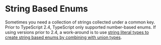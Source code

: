 # String Based Enums

Sometimes you need a collection of strings collected under a common key. Prior to TypeScript 2.4, TypeScript only supported number-based enums. If using versions prior to 2.4, a work-around is to use [string literal types to create string based enums by combining with union types](../type-system/literal-types.md).

